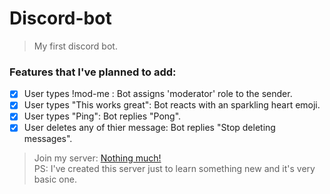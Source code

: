 # Discord-bot

> My first discord bot.

### Features that I've planned to add:

- [x] User types !mod-me : Bot assigns 'moderator' role to the sender.
- [x] User types "This works great": Bot reacts with an sparkling heart emoji.
- [x] User types "Ping": Bot replies "Pong".
- [x] User deletes any of thier message: Bot replies "Stop deleting messages".

> Join my server: [Nothing much!](https://discord.gg/YKJ7unFP)  
> PS: I've created this server just to learn something new and it's very basic one.
